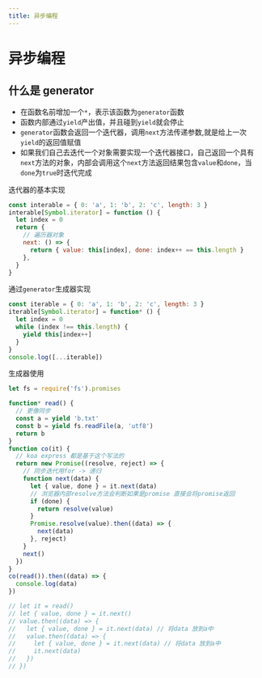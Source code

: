```yaml
---
title: 异步编程
---
```


# 异步编程

## 什么是 generator

- 在函数名前增加一个`*`，表示该函数为`generator`函数
- 函数内部通过`yield`产出值，并且碰到`yield`就会停止
- `generator`函数会返回一个迭代器，调用`next`方法传递参数,就是给上一次`yield`的返回值赋值
- 如果我们自己去迭代一个对象需要实现一个迭代器接口，自己返回一个具有`next`方法的对象，内部会调用这个`next`方法返回结果包含`value`和`done`，当`done`为`true`时迭代完成

迭代器的基本实现

```javascript
const interable = { 0: 'a', 1: 'b', 2: 'c', length: 3 }
interable[Symbol.iterator] = function () {
  let index = 0
  return {
    // 遍历器对象
    next: () => {
      return { value: this[index], done: index++ == this.length }
    },
  }
}
```

通过`generator`生成器实现

```javascript
const iterable = { 0: 'a', 1: 'b', 2: 'c', length: 3 }
iterable[Symbol.iterator] = function* () {
  let index = 0
  while (index !== this.length) {
    yield this[index++]
  }
}
console.log([...iterable])
```

生成器使用

```javascript
let fs = require('fs').promises

function* read() {
  // 更像同步
  const a = yield 'b.txt'
  const b = yield fs.readFile(a, 'utf8')
  return b
}
function co(it) {
  // koa express 都是基于这个写法的
  return new Promise((resolve, reject) => {
    // 同步迭代用for -> 递归
    function next(data) {
      let { value, done } = it.next(data)
      // 浏览器内部resolve方法会判断如果是promise 直接会将promise返回
      if (done) {
        return resolve(value)
      }
      Promise.resolve(value).then((data) => {
        next(data)
      }, reject)
    }
    next()
  })
}
co(read()).then((data) => {
  console.log(data)
})

// let it = read()
// let { value, done } = it.next()
// value.then((data) => {
//   let { value, done } = it.next(data) // 将data 放到a中
//   value.then((data) => {
//     let { value, done } = it.next(data) // 将data 放到a中
//     it.next(data)
//   })
// })
```

